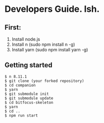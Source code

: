 # Developers Guide. Ish.

## First:
1. Install node.js
2. Install n (sudo npm install n -g)
3. Install yarn (sudo npm install yarn -g)

## Getting started
```
$ n 8.11.1
$ git clone (your forked repository)
$ cd companion
$ yarn
$ git submodule init
$ git submodule update
$ cd bitfocus-skeleton
$ yarn
$ cd ..
$ npm run start
```

